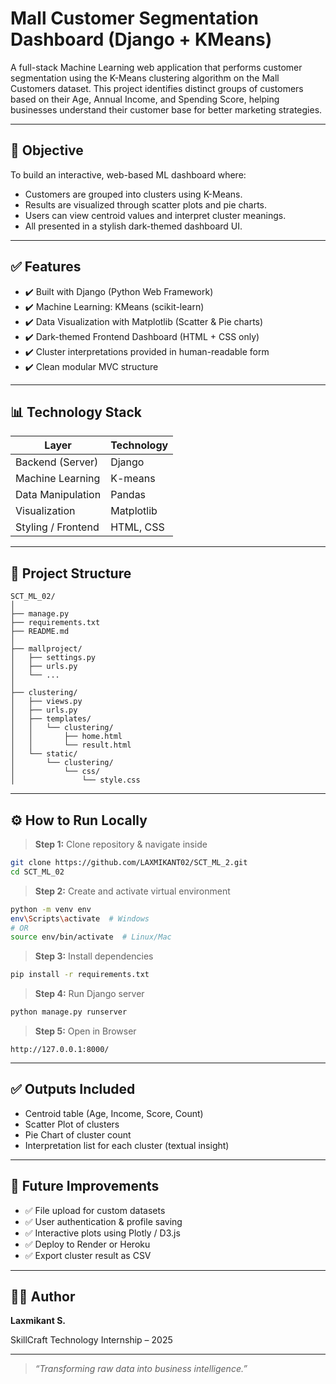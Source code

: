 
# Mall Customer Segmentation Dashboard (Django + KMeans)

A full-stack Machine Learning web application that performs customer segmentation using the K-Means clustering algorithm on the Mall Customers dataset. This project identifies distinct groups of customers based on their Age, Annual Income, and Spending Score, helping businesses understand their customer base for better marketing strategies.

---

## 🎯 Objective

To build an interactive, web-based ML dashboard where:
- Customers are grouped into clusters using K-Means.
- Results are visualized through scatter plots and pie charts.
- Users can view centroid values and interpret cluster meanings.
- All presented in a stylish dark-themed dashboard UI.

---

## ✅ Features

- ✔️ Built with Django (Python Web Framework)
- ✔️ Machine Learning: KMeans (scikit-learn)
- ✔️ Data Visualization with Matplotlib (Scatter & Pie charts)
- ✔️ Dark-themed Frontend Dashboard (HTML + CSS only)
- ✔️ Cluster interpretations provided in human-readable form
- ✔️ Clean modular MVC structure


---

## 📊 Technology Stack

| Layer               | Technology             |
|---------------------|------------------------|
| Backend (Server)    | Django                 |
| Machine Learning    | K-means           |
| Data Manipulation   | Pandas                 |
| Visualization       | Matplotlib             |
| Styling / Frontend  | HTML, CSS              |

---

## 📁 Project Structure

```
SCT_ML_02/
│
├── manage.py
├── requirements.txt
├── README.md
│
├── mallproject/
│   ├── settings.py
│   ├── urls.py
│   └── ...
│
├── clustering/
│   ├── views.py
│   ├── urls.py
│   ├── templates/
│   │   └── clustering/
│   │       ├── home.html
│   │       └── result.html
│   └── static/
│       └── clustering/
│           └── css/
│               └── style.css
````

---

## ⚙️ How to Run Locally

> **Step 1:** Clone repository & navigate inside

```bash
git clone https://github.com/LAXMIKANT02/SCT_ML_2.git
cd SCT_ML_02
```

> **Step 2:** Create and activate virtual environment

  ```bash
  python -m venv env
  env\Scripts\activate  # Windows
  # OR
  source env/bin/activate  # Linux/Mac
  ```

> **Step 3:** Install dependencies

```bash
pip install -r requirements.txt
```

> **Step 4:** Run Django server

```bash
python manage.py runserver
```

> **Step 5:** Open in Browser

```
http://127.0.0.1:8000/
```
---

## ✅ Outputs Included

* Centroid table (Age, Income, Score, Count)
* Scatter Plot of clusters
* Pie Chart of cluster count
* Interpretation list for each cluster (textual insight)

---

## 🔮 Future Improvements

* ✅ File upload for custom datasets
* ✅ User authentication & profile saving
* ✅ Interactive plots using Plotly / D3.js
* ✅ Deploy to Render or Heroku
* ✅ Export cluster result as CSV

---

## 🙍‍♂️ Author

**Laxmikant S.**

SkillCraft Technology Internship – 2025

---

> *“Transforming raw data into business intelligence.”*

